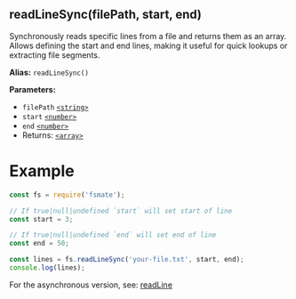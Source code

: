 ## readLineSync(filePath, start, end)

Synchronously reads specific lines from a file and returns them as an array. Allows defining the start and end lines, making it useful for quick lookups or extracting file segments.

**Alias:** `readLineSync()`

**Parameters:**

- `filePath` [`<string>`](https://developer.mozilla.org/en-US/docs/Web/JavaScript/Data_structures#String_type)
- `start` [`<number>`](https://developer.mozilla.org/en-US/docs/Web/JavaScript/Guide/Data_structures#number_type)
- `end` [`<number>`](https://developer.mozilla.org/en-US/docs/Web/JavaScript/Guide/Data_structures#number_type)
- Returns: [`<array>`](https://developer.mozilla.org/en-US/docs/Web/JavaScript/Reference/Global_Objects/Array)

# Example

```js
const fs = require('fsmate');

// If true|null|undefined `start` will set start of line
const start = 3;

// If true|null|undefined `end` will set end of line
const end = 50;

const lines = fs.readLineSync('your-file.txt', start, end);
console.log(lines);
```

For the asynchronous version, see: [readLine](./readLine.md)